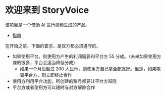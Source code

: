 # 欢迎来到 StoryVoice

该项目是一个借助 AI 进行视频生成的产品。

- [指南](/md/) 

在开始之前，下面的要求，是双方都必须遵守的。

- 如果使用平台，则使用方产生的利润需要和平台方 55 分成。（未来如果使用方赚的很多，平台会适当降低分成）
	- 如果一个月没超过 200 人民币，则使用方自己拿全部就好。但是，如果欺骗平台方，则立即终止合作
- 使用方利用平台功能，所创建的账号都要让平台方知晓
- 平台方或者使用方可以随时与对方解除合作